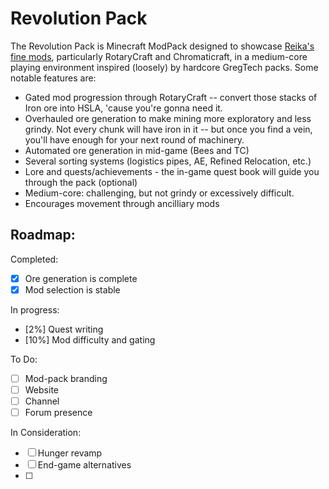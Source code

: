 # Revolution Pack

The Revolution Pack is Minecraft ModPack designed to showcase [Reika's fine mods](https://sites.google.com/site/reikasminecraft/home), particularly RotaryCraft and Chromaticraft, in a medium-core playing environment inspired (loosely) by hardcore GregTech packs. Some notable features are:
- Gated mod progression through RotaryCraft -- convert those stacks of Iron ore into HSLA, 'cause you're gonna need it.
- Overhauled ore generation to make mining more exploratory and less grindy. Not every chunk will have iron in it -- but once you find a vein, you'll have enough for your next round of machinery.
- Automated ore generation in mid-game (Bees and TC)
- Several sorting systems (logistics pipes, AE, Refined Relocation, etc.)
- Lore and quests/achievements - the in-game quest book will guide you through the pack (optional)
- Medium-core: challenging, but not grindy or excessively difficult.
- Encourages movement through ancilliary mods

## Roadmap:

Completed:
- [x] Ore generation is complete
- [x] Mod selection is stable

In progress:
- [2%] Quest writing
- [10%] Mod difficulty and gating

To Do:
- [ ] Mod-pack branding
- [ ] Website
- [ ] Channel
- [ ] Forum presence

In Consideration:
- [ ] Hunger revamp
- [ ] End-game alternatives
- [ ] 
